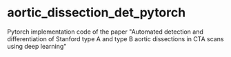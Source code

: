 # aortic_dissection_det_pytorch
Pytorch implementation code of the paper "Automated detection and differentiation of Stanford type A and type B aortic dissections in CTA scans using deep learning"
